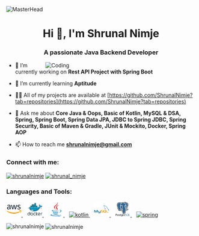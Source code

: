 ![MasterHead](https://camo.githubusercontent.com/2a50a7d7ae5024f74fad6ea1cab81c197e975e028147bb9a3d3441296f05af88/68747470733a2f2f70726576696577732e31323372662e636f6d2f696d616765732f6b617270656e6b6f696c69612f6b617270656e6b6f696c6961313830362f6b617270656e6b6f696c69613138303630303031312f3130323938383830362d766563746f722d6c696e652d7765622d636f6e636570742d666f722d70726f6772616d6d696e672d6c696e6561722d7765622d62616e6e65722d666f722d636f64696e672d2e6a7067)
<h1 align="center">Hi 👋, I'm Shrunal Nimje</h1>
<h3 align="center">A passionate Java Backend Developer</h3>
<img align="right" alt="Coding" width="400" src="https://media3.giphy.com/media/v1.Y2lkPTc5MGI3NjExNDBjYzY4NDFsczJmbm51Mm9sNnhidW1wcWRpN3k4dTdncGl6MGRlYyZlcD12MV9pbnRlcm5hbF9naWZfYnlfaWQmY3Q9Zw/4Wb4bo1FHja9jRM3rY/giphy.webp">

- 🔭 I’m currently working on **Rest API Project with Spring Boot**

- 🌱 I’m currently learning **Aptitude**

- 👨‍💻 All of my projects are available at [https://github.com/ShrunalNimje?tab=repositories](https://github.com/ShrunalNimje?tab=repositories)

- 💬 Ask me about **Core Java & Oops, Basic of Kotlin, MySQL & DSA, Spring, Spring Boot, Spring Data JPA, JDBC to Spring JDBC, Spring Security, Basic of Maven & Gradle, JUnit & Mockito, Docker, Spring AOP**

- 📫 How to reach me **shrunalnimje@gmail.com**

<h3 align="left">Connect with me:</h3>
<p align="left">
<a href="https://linkedin.com/in/shrunalnimje" target="blank"><img align="center" src="https://raw.githubusercontent.com/rahuldkjain/github-profile-readme-generator/master/src/images/icons/Social/linked-in-alt.svg" alt="shrunalnimje" height="30" width="40" /></a>
<a href="https://www.leetcode.com/shrunal_nimje" target="blank"><img align="center" src="https://raw.githubusercontent.com/rahuldkjain/github-profile-readme-generator/master/src/images/icons/Social/leet-code.svg" alt="shrunal_nimje" height="30" width="40" /></a>
</p>

<h3 align="left">Languages and Tools:</h3>
<p align="left"> 
  <a href="https://aws.amazon.com" target="_blank" rel="noreferrer">
    <img src="https://raw.githubusercontent.com/devicons/devicon/master/icons/amazonwebservices/amazonwebservices-original-wordmark.svg" alt="aws" width="40" height="40"/> 
  </a>&nbsp;&nbsp;
  <a href="https://www.docker.com/" target="_blank" rel="noreferrer"> 
    <img src="https://raw.githubusercontent.com/devicons/devicon/master/icons/docker/docker-original-wordmark.svg" alt="docker" width="40" height="40"/> 
  </a>&nbsp;&nbsp;
  <a href="https://www.java.com" target="_blank" rel="noreferrer"> 
    <img src="https://raw.githubusercontent.com/devicons/devicon/master/icons/java/java-original.svg" alt="java" width="40" height="40"/> 
  </a>&nbsp;&nbsp;
  <a href="https://kotlinlang.org" target="_blank" rel="noreferrer"> 
    <img src="https://www.vectorlogo.zone/logos/kotlinlang/kotlinlang-icon.svg" alt="kotlin" width="40" height="40"/> 
  </a>&nbsp;&nbsp;
  <a href="https://www.mysql.com/" target="_blank" rel="noreferrer"> 
    <img src="https://raw.githubusercontent.com/devicons/devicon/master/icons/mysql/mysql-original-wordmark.svg" alt="mysql" width="40" height="40"/> 
  </a>&nbsp;&nbsp;
  <a href="https://www.postgresql.org" target="_blank" rel="noreferrer"> 
    <img src="https://raw.githubusercontent.com/devicons/devicon/master/icons/postgresql/postgresql-original-wordmark.svg" alt="postgresql" width="40" height="40"/> 
  </a>&nbsp;&nbsp;
  <a href="https://spring.io/" target="_blank" rel="noreferrer"> 
    <img src="https://www.vectorlogo.zone/logos/springio/springio-icon.svg" alt="spring" width="40" height="40"/> 
  </a> 
</p>

<p><img align="left" src="https://github-readme-stats.vercel.app/api/top-langs?username=shrunalnimje&show_icons=true&theme=dark&locale=en&layout=compact" alt="shrunalnimje" /></p>

<p>&nbsp;<img align="center" src="https://github-readme-stats.vercel.app/api?username=shrunalnimje&show_icons=true&theme=dark&locale=en" alt="shrunalnimje" /></p>
